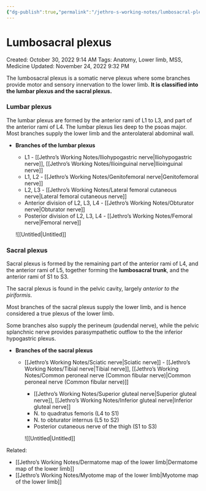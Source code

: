 ```yaml
---
{"dg-publish":true,"permalink":"/jethro-s-working-notes/lumbosacral-plexus/","dgPassFrontmatter":true}
---
```



# Lumbosacral plexus

Created: October 30, 2022 9:14 AM
Tags: Anatomy, Lower limb, MSS, Medicine
Updated: November 24, 2022 9:32 PM

The lumbosacral plexus is a somatic nerve plexus where some branches provide motor and sensory innervation to the lower limb. ************************************************************************It is classified into the lumbar plexus and the sacral plexus.************************************************************************

### Lumbar plexus
The lumbar plexus are formed by the anterior rami of L1 to L3, and part of the anterior rami of L4.
The lumbar plexus lies deep to the psoas major.
Most branches supply the lower limb and the anterolateral abdominal wall.
- **Branches of the lumbar plexus**
	- L1 - [[Jethro’s Working Notes/Iliohypogastric nerve\|Iliohypogastric nerve]], [[Jethro’s Working Notes/Ilioinguinal nerve\|Ilioinguinal nerve]]
	- L1, L2 - [[Jethro’s Working Notes/Genitofemoral nerve\|Genitofemoral nerve]]
	- L2, L3 - [[Jethro’s Working Notes/Lateral femoral cutaneous nerve\|Lateral femoral cutaneous nerve]]
	- Anterior division of L2, L3, L4 - [[Jethro’s Working Notes/Obturator nerve\|Obturator nerve]]
	- Posterior division of L2, L3, L4 - [[Jethro’s Working Notes/Femoral nerve\|Femoral nerve]]
	
	![[Untitled\|Untitled]]
	
### Sacral plexus
Sacral plexus is formed by the remaining part of the anterior rami of L4, and the anterior rami of L5, together forming the **********************lumbosacral trunk**********************, and the anterior rami of S1 to S3.

The sacral plexus is found in the pelvic cavity, largely *anterior to the piriformis*.

Most branches of the sacral plexus supply the lower limb, and is hence considered a true plexus of the lower limb. 

Some branches also supply the perineum (pudendal nerve), while the pelvic splanchnic nerve provides parasympathetic outflow to the the inferior hypogastric plexus.
- **Branches of the sacral plexus**
	- [[Jethro’s Working Notes/Sciatic nerve\|Sciatic nerve]] - [[Jethro’s Working Notes/Tibial nerve\|Tibial nerve]], [[Jethro’s Working Notes/Common peroneal nerve (Common fibular nerve)\|Common peroneal nerve (Common fibular nerve)]]
        - [[Jethro’s Working Notes/Superior gluteal nerve\|Superior gluteal nerve]], [[Jethro’s Working Notes/Inferior gluteal nerve\|Inferior gluteal nerve]]
        - N. to quadratus femoris (L4 to S1)
        - N. to obturator internus (L5 to S2)
        - Posterior cutaneous nerve of the thigh (S1 to S3)
        
        ![[Untitled\|Untitled]]
        

Related:

- [[Jethro’s Working Notes/Dermatome map of the lower limb\|Dermatome map of the lower limb]]
- [[Jethro’s Working Notes/Myotome map of the lower limb\|Myotome map of the lower limb]]